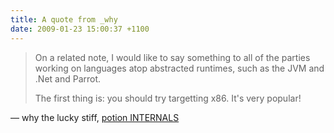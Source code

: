 ```yaml
---
title: A quote from _why
date: 2009-01-23 15:00:37 +1100
---
```

<blockquote cite="http://github.com/why/potion/blob/b5953c2ef6265e54e8b6e2082f427b9c081ede48/INTERNALS">
<p>On a related note, I would like to say something to all of the parties working on languages atop abstracted runtimes, such as the JVM and .Net and Parrot.</p>
 <p>The first thing is: you should try targetting x86. It's very popular!</p>
</blockquote>

<p>&#8212; why the lucky stiff, <a href="http://github.com/why/potion/blob/b5953c2ef6265e54e8b6e2082f427b9c081ede48/INTERNALS">potion INTERNALS</a></p>
